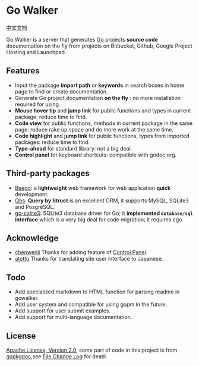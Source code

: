 Go Walker
========
[中文文档](README_ZH.md)

Go Walker is a server that generates <a target="_blank" href="http://golang.org/">Go</a> projects <b>source code</b> documentation on the fly from projects on Bitbucket, Github, Google Project Hosting and Launchpad.

## Features

- Input the package **import path** or **keywords** in search boxes in home page to find or create documentation.
- Generate Go project documentation **on the fly** : no more installation required for using.
- **Mouse hover tip** and **jump link** for public functions and types in current package: reduce time to find.
- **Code view** for public functions, methods in current package in the same page: reduce rake up space and do more work at the same time.
- **Code highlight** and **jump link** for public functions, types from imported packages: reduce time to find.
- **Type-ahead** for standard library: not a big deal.
- **Control panel** for keyboard shortcuts: compatible with godoc.org.

## Third-party packages

- [Beego](http://gowalker.org/github.com/astaxie/beego): a **lightweight** web framework for web application **quick** development.
- [Qbs](http://gowalker.org/github.com/coocood/qbs): **Query by Struct** is an excellent ORM, it supports MySQL, SQLite3 and PosgreSQL.
- [go-sqlite3](http://gowalker.org/github.com/mattn/go-sqlite3): SQLite3 database driver for Go; it **implemented `database/sql` interface** which is a very big deal for code migration; it requires cgo.

## Acknowledge

- [chenwenli](http://www.lavachen.cn) Thanks for adding feature of [Control Panel](http://gowalker.org/about#control_panel).
- [atotto](https://github.com/atotto) Thanks for translating site user interface to Japanese.

## Todo

- Add specialized markdown to HTML function for parsing readme in gowalker.
- Add user system and compatible for using gopm in the future.
- Add support for user submit examples.
- Add support for multi-language documentation.

## License

[Apache License, Version 2.0](http://www.apache.org/licenses/LICENSE-2.0.html), some part of code in this project is from [gopkgdoc](https://github.com/garyburd/gopkgdoc),see [File Change Log](FileChangeLog.md) for deatil.
